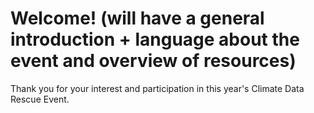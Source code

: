 # Welcome! (will have a general introduction + language about the event and overview of resources) 
Thank you for your interest and participation in this year's Climate Data Rescue Event. 
